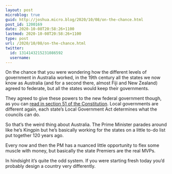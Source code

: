 ```yaml
---
layout: post
microblog: true
guid: http://joshua.micro.blog/2020/10/08/on-the-chance.html
post_id: 1200169
date: 2020-10-08T20:58:26+1100
lastmod: 2020-10-08T20:58:26+1100
type: post
url: /2020/10/08/on-the-chance.html
twitter:
  id: 1314143215231086592
  username: 
---
```

On the chance that you were wondering how the different levels of government in Australia worked, in the 19th century all the states we now know as Australia (and for a second there, almost Fiji and New Zealand) agreed to federate, but all the states would keep their governments.

They agreed to give these powers to the new federal government though, as you can [read in section 51 of the Constitution](http://www6.austlii.edu.au/cgi-bin/viewdoc/au/legis/cth/consol_act/coaca430/s51.html). Local governments are different again, each state’s Local Government Act determines what the councils can do.

So that’s the weird thing about Australia. The Prime Minister parades around like he’s Kingpin but he’s basically working for the states on a little to-do list put together 120 years ago.

Every now and then the PM has a nuanced little opportunity to flex some muscle with money, but basically the state Premiers are the real MVPs.

In hindsight it’s quite the odd system. If you were starting fresh today you’d probably design a country very differently.
